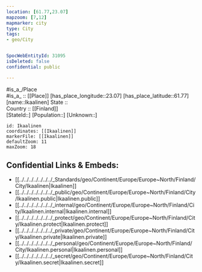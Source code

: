 ```yaml
---
location: [61.77,23.07] 
mapzoom: [7,12] 
mapmarker: city 
type: City
tags:
- geo/City


SpocWebEntityId: 31095
isDeleted: false
confidential: public

---
```

#is_a_/Place  
#is_a_ :: [[Place]] 
[has_place_longitude::23.07] 
[has_place_latitude::61.77] 
[name::Ikaalinen] 
State ::  
Country :: [[Finland]]  
[StateId::] 
[Population::] 
[Unknown::] 


```leaflet
id: Ikaalinen
coordinates: [[Ikaalinen]] 
markerFile: [[Ikaalinen]] 
defaultZoom: 11 
maxZoom: 18
```


## Confidential Links & Embeds: 
- [[../../../../../../../_Standards/geo/Continent/Europe/Europe~North/Finland/City/Ikaalinen|Ikaalinen]] 
- [[../../../../../../../_public/geo/Continent/Europe/Europe~North/Finland/City/Ikaalinen.public|Ikaalinen.public]] 
- [[../../../../../../../_internal/geo/Continent/Europe/Europe~North/Finland/City/Ikaalinen.internal|Ikaalinen.internal]] 
- [[../../../../../../../_protect/geo/Continent/Europe/Europe~North/Finland/City/Ikaalinen.protect|Ikaalinen.protect]] 
- [[../../../../../../../_private/geo/Continent/Europe/Europe~North/Finland/City/Ikaalinen.private|Ikaalinen.private]] 
- [[../../../../../../../_personal/geo/Continent/Europe/Europe~North/Finland/City/Ikaalinen.personal|Ikaalinen.personal]] 
- [[../../../../../../../_secret/geo/Continent/Europe/Europe~North/Finland/City/Ikaalinen.secret|Ikaalinen.secret]] 
